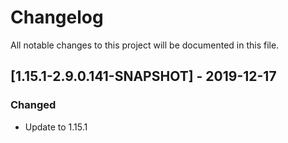 # Changelog
All notable changes to this project will be documented in this file.

## [1.15.1-2.9.0.141-SNAPSHOT] - 2019-12-17
### Changed
 - Update to 1.15.1
